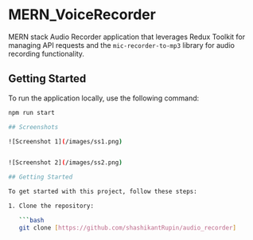 # MERN_VoiceRecorder

MERN stack Audio Recorder application that leverages Redux Toolkit for managing API requests and the `mic-recorder-to-mp3` library for audio recording functionality.

## Getting Started

To run the application locally, use the following command:

```bash
npm run start

## Screenshots

![Screenshot 1](/images/ss1.png)


![Screenshot 2](/images/ss2.png)

## Getting Started

To get started with this project, follow these steps:

1. Clone the repository:

   ```bash
   git clone [https://github.com/shashikantRupin/audio_recorder]

